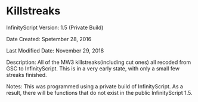 # Killstreaks

InfinityScript Version: 1.5 (Private Build)

Date Created: Spetember 28, 2016

Last Modified Date: November 29, 2018

Description:
All of the MW3 killstreaks(including cut ones) all recoded from GSC to InfinityScript. This is in a very early state, with only a small few streaks finished. 

Notes:
This was programmed using a private build of InfinityScript. As a result, there will be functions that do not exist in the public InfinityScript 1.5.
